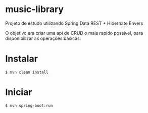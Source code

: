 # music-library
Projeto de estudo utilizando Spring Data REST + Hibernate Envers

O objetivo era criar uma api de CRUD o mais rapido possível, para disponibilizar as operações básicas.

# Instalar

 ```
$ mvn clean install

 ```
 
# Iniciar
```
$ mvn spring-boot:run
```
